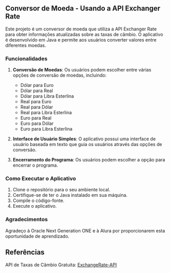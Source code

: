 ## Conversor de Moeda - Usando a API Exchanger Rate

Este projeto é um conversor de moeda que utiliza a API Exchanger Rate para obter informações atualizadas sobre as taxas de câmbio. O aplicativo é desenvolvido em Java e permite aos usuários converter valores entre diferentes moedas.
### Funcionalidades

1. **Conversão de Moedas**: Os usuários podem escolher entre várias opções de conversão de moedas, incluindo:
    - Dólar para Euro
    - Dólar para Real
    - Dólar para Libra Esterlina
    - Real para Euro
    - Real para Dólar
    - Real para Libra Esterlina
    - Euro para Real
    - Euro para Dólar
    - Euro para Libra Esterlina

2. **Interface de Usuário Simples**: O aplicativo possui uma interface de usuário baseada em texto que guia os usuários através das opções de conversão.

3. **Encerramento do Programa**: Os usuários podem escolher a opção para encerrar o programa.

### Como Executar o Aplicativo

1. Clone o repositório para o seu ambiente local.
2. Certifique-se de ter o Java instalado em sua máquina.
3. Compile o código-fonte.
4. Execute o aplicativo.


### Agradecimentos

Agradeço à Oracle Next Generation ONE e à Alura por proporcionarem esta oportunidade de aprendizado.

## Referências
API de Taxas de Câmbio Gratuita: [ExchangeRate-API](https://shallbd.com/pt/existe-uma-api-de-moeda-gratuita-descubra-as-melhores-opcoes-para-acessar-as-taxas-de-cambio-de-moedas/)
